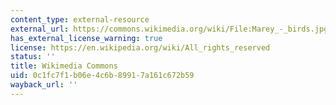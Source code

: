 ```yaml
---
content_type: external-resource
external_url: https://commons.wikimedia.org/wiki/File:Marey_-_birds.jpg
has_external_license_warning: true
license: https://en.wikipedia.org/wiki/All_rights_reserved
status: ''
title: Wikimedia Commons
uid: 0c1fc7f1-b06e-4c6b-8991-7a161c672b59
wayback_url: ''
---
```

